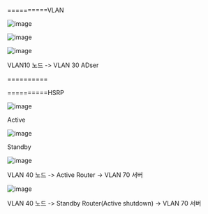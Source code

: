 ==========VLAN

![image](https://github.com/user-attachments/assets/c16a504a-c85e-4ffc-81e3-614973e1e390)

![image](https://github.com/user-attachments/assets/f589ee3b-c12e-496c-9c76-90284b260a51)

![image](https://github.com/user-attachments/assets/e97f430c-678e-4168-8ec1-7314312b044c)

VLAN10 노드 -> VLAN 30 ADser

==========

==========HSRP

![image](https://github.com/user-attachments/assets/e13efe27-468e-48d8-82d9-6ed4ef2f0255)

Active

![image](https://github.com/user-attachments/assets/9f317540-7400-4d8c-a779-29934788da33)

Standby

![image](https://github.com/user-attachments/assets/f8aa2a99-9c3a-4ed8-adcf-1734a616eb29)

VLAN 40 노드 -> Active Router -> VLAN 70 서버

![image](https://github.com/user-attachments/assets/36eacbbf-7a8c-4467-8baf-0addb5341623)

VLAN 40 노드 -> Standby Router(Active shutdown) -> VLAN 70 서버
